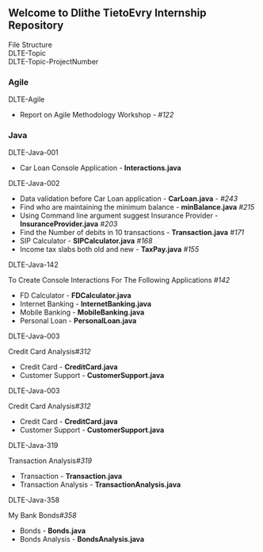 <h2>Welcome to Dlithe TietoEvry Internship Repository</h2>

File Structure </br>
DLTE-Topic </br>
  DLTE-Topic-ProjectNumber
  
<h3>Agile</h3>
DLTE-Agile</br>
  <ul>
  <li>Report on Agile Methodology Workshop - <i>#122</i></li>
  </ul>

<h3>Java</h3>
DLTE-Java-001
<ul>
  <li>Car Loan Console Application - <b>Interactions.java</b> </li>
</ul>

DLTE-Java-002
<ul>
<li>Data validation before Car Loan application - <b>CarLoan.java</b> - <i>#243</i></li>
<li>Find who are maintaining the minimum balance - <b>minBalance.java</b> <i>#215</i></li>
<li>Using Command line argument suggest Insurance Provider - <b>InsuranceProvider.java</b> <i>#203</i></li>
<li>Find the Number of debits in 10 transactions - <b>Transaction.java</b> <i>#171</i></li>
<li>SIP Calculator - <b>SIPCalculator.java</b> <i>#168</i></li>
<li>Income tax slabs both old and new - <b>TaxPay.java</b> <i>#155</i></li>
</ul>

DLTE-Java-142
<p>To Create Console Interactions For The Following Applications <i>#142</i> </p>
<ul>
  <li>FD Calculator - <b>FDCalculator.java</b> </li>
  <li>Internet Banking - <b>InternetBanking.java</b> </li>
  <li>Mobile Banking - <b>MobileBanking.java</b></li>
  <li>Personal Loan - <b>PersonalLoan.java</b> </li>
</ul>

DLTE-Java-003
<p>Credit Card Analysis<i>#312</i> </p>
<ul>
  <li>Credit Card - <b>CreditCard.java</b> </li>
  <li>Customer Support - <b>CustomerSupport.java</b> </li>
</ul>

DLTE-Java-003
<p>Credit Card Analysis<i>#312</i> </p>
<ul>
  <li>Credit Card - <b>CreditCard.java</b> </li>
  <li>Customer Support - <b>CustomerSupport.java</b> </li>
</ul>

DLTE-Java-319
<p>Transaction Analysis<i>#319</i> </p>
<ul>
  <li>Transaction - <b>Transaction.java</b> </li>
  <li>Transaction Analysis - <b>TransactionAnalysis.java</b> </li>
</ul>

DLTE-Java-358
<p>My Bank Bonds<i>#358</i> </p>
<ul>
  <li>Bonds - <b>Bonds.java</b> </li>
  <li>Bonds Analysis - <b>BondsAnalysis.java</b> </li>
</ul>




